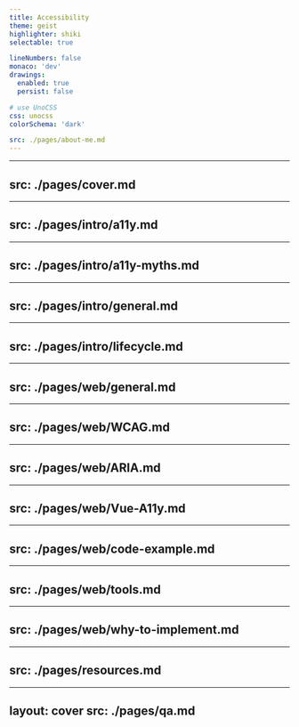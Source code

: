 ```yaml
---
title: Accessibility
theme: geist
highlighter: shiki
selectable: true

lineNumbers: false
monaco: 'dev'
drawings:
  enabled: true
  persist: false

# use UnoCSS
css: unocss
colorSchema: 'dark'

src: ./pages/about-me.md
---
```


---
src: ./pages/cover.md
---

---
src: ./pages/intro/a11y.md
---

---
src: ./pages/intro/a11y-myths.md
---

---
src: ./pages/intro/general.md
---

---
src: ./pages/intro/lifecycle.md
---

---
src: ./pages/web/general.md
---

---
src: ./pages/web/WCAG.md
---

---
src: ./pages/web/ARIA.md
---

---
src: ./pages/web/Vue-A11y.md
---

---
src: ./pages/web/code-example.md
---

---
src: ./pages/web/tools.md
---

---
src: ./pages/web/why-to-implement.md
---

---
src: ./pages/resources.md
---

---
layout: cover
src: ./pages/qa.md
---

